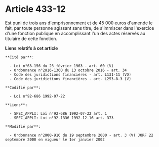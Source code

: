 # Article 433-12

Est puni de trois ans d'emprisonnement et de 45 000 euros d'amende le fait, par toute personne agissant sans titre, de
s'immiscer dans l'exercice d'une fonction publique en accomplissant l'un des actes réservés au titulaire de cette fonction.

**Liens relatifs à cet article**

	**Cité par**:

	  - Loi n°63-156 du 23 février 1963 - art. 60 (V)
	  - Ordonnance n°2016-1360 du 13 octobre 2016 - art. 34
	  - Code des juridictions financières - art. L131-11 (VD)
	  - Code des juridictions financières - art. L253-8-3 (V)

	**Codifié par**:

	  - Loi n°92-686 1992-07-22

	**Liens**:

	  - SPEC_APPLI: Loi n°92-686 1992-07-22 art. 1
	  - SPEC_APPLI: Loi n°92-1336 1992-12-16 art. 373

	**Modifié par**:

	  - Ordonnance n°2000-916 du 19 septembre 2000 - art. 3 (V) JORF 22 septembre 2000 en vigueur le 1er janvier 2002
